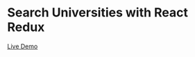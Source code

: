 <h1>Search Universities with React Redux</h1>

<a href="https://luminous-otter-a5f888.netlify.app/">Live Demo</a>
